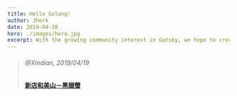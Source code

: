```yaml
---
title: Hello Golang!
author: Jherk
date: 2019-04-30
hero: ./images/hero.jpg
excerpt: With the growing community interest in Gatsby, we hope to create more resources that make it easier for anyone to grasp the power of this incredible tool.
---
```

> ###### @Xindian, 2019/04/19
> 
> #### [新店和美山－黑翅螢](https://mistjere.com/article/023593)